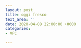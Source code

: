 ```yaml
---
layout: post
title: oggi fresco
text_area: ''
date: 2020-04-08 22:00:00 +0000
categories:
- VPC

---
```

